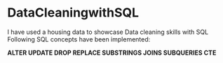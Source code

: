 # DataCleaningwithSQL

I have used a housing data to showcase Data cleaning skills with SQL
Following SQL concepts have been implemented:

**ALTER 
UPDATE
DROP
REPLACE
SUBSTRINGS
JOINS
SUBQUERIES
CTE**
